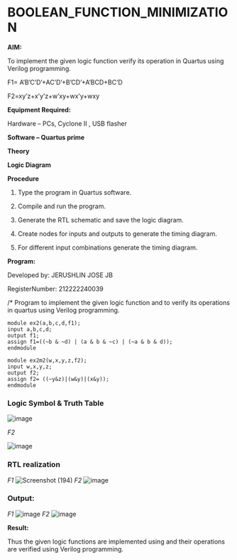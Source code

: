 # BOOLEAN_FUNCTION_MINIMIZATION

**AIM:**

To implement the given logic function verify its operation in Quartus using Verilog programming.

F1= A’B’C’D’+AC’D’+B’CD’+A’BCD+BC’D 

F2=xy’z+x’y’z+w’xy+wx’y+wxy

**Equipment Required:**

Hardware – PCs, Cyclone II , USB flasher

**Software – Quartus prime**

**Theory**

**Logic Diagram**

**Procedure**

1.	Type the program in Quartus software.

2.	Compile and run the program.

3.	Generate the RTL schematic and save the logic diagram.

4.	Create nodes for inputs and outputs to generate the timing diagram.

5.	For different input combinations generate the timing diagram.


**Program:**

Developed by: JERUSHLIN JOSE JB 

RegisterNumber: 212222240039

/* Program to implement the given logic function and to verify its operations in quartus using Verilog programming. 

```
module ex2(a,b,c,d,f1);
input a,b,c,d;
output f1;
assign f1=((~b & ~d) | (a & b & ~c) | (~a & b & d));
endmodule
```
```
module ex2m2(w,x,y,z,f2);
input w,x,y,z;
output f2;
assign f2= ((~y&z)|(w&y)|(x&y));
endmodule
```
### Logic Symbol & Truth Table 
![image](https://github.com/user-attachments/assets/7df010aa-4cf8-438a-bd30-5b79a220de04)


*F2*

![image](https://github.com/user-attachments/assets/2c174f66-6675-48ce-83c3-1e00840dcee1)


### RTL realization

*F1*
![Screenshot (194)](https://github.com/user-attachments/assets/8707cea0-bc9f-468f-9bc0-bd37968c0c83)
*F2*
![image](https://github.com/user-attachments/assets/d49b5279-9c6a-4366-be67-ee6d081e4df2)


### Output:
*F1*
![image](https://github.com/user-attachments/assets/999c012e-3cb2-4cf7-8a15-55df7712502e)
*F2*
![image](https://github.com/user-attachments/assets/cd12664e-5a45-40bd-8db4-1eb97c3be2ea)

**Result:**

Thus the given logic functions are implemented using and their operations are verified using Verilog programming.

